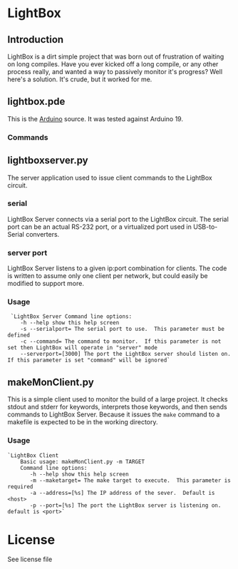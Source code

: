 # LightBox

## Introduction
LightBox is a dirt simple project that was born out of frustration of waiting on long compiles.
Have you ever kicked off a long compile, or any other process really, and wanted a way to passively
monitor it's progress?  Well here's a solution. It's crude, but it worked for me.

## lightbox.pde
This is the [Arduino][1] source. It was tested against Arduino 19. 

### Commands

## lightboxserver.py
The server application used to issue client commands to the LightBox circuit.

### serial
LightBox Server connects via a serial port to the LightBox circuit. The serial port can be an actual RS-232 port, or a virtualized port used in USB-to-Serial converters.

### server port
LightBox Server listens to a given ip:port combination for clients. The code is written to assume only one client per network, but could easily be modified to support more.

### Usage
     `LightBox Server Command line options:
        -h --help show this help screen
        -s --serialport= The serial port to use.  This parameter must be defined
        -c --command= The command to monitor.  If this parameter is not set then LightBox will operate in "server" mode
        --serverport=[3000] The port the LightBox server should listen on.  If this parameter is set "command" will be ignored`

## makeMonClient.py
This is a simple client used to monitor the build of a large project. It checks stdout and stderr for keywords, interprets those keywords, and then sends commands to LightBox Server. Because it issues the `make` command to a makefile is expected to be in the working directory. 

### Usage
    `LightBox Client
        Basic usage: makeMonClient.py -m TARGET
        Command line options:
           -h --help show this help screen
           -m --maketarget= The make target to execute.  This parameter is required
           -a --address=[%s] The IP address of the sever.  Default is <host>
           -p --port=[%s] The port the LightBox server is listening on. default is <port>`

# License
See license file



[1]:http://arduino.cc/ "Arduino" 

